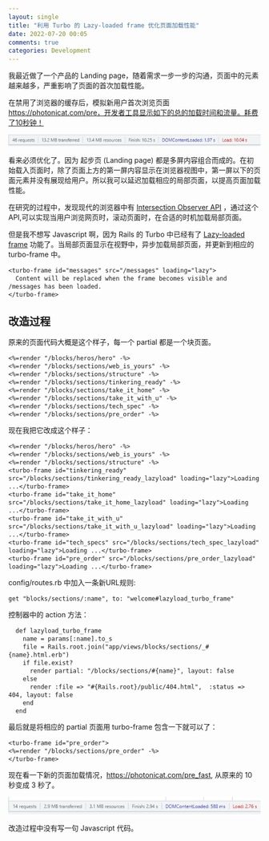 ```yaml
---
layout: single
title: "利用 Turbo 的 Lazy-loaded frame 优化页面加载性能"
date: 2022-07-20 00:05
comments: true
categories: Development
---
```


我最近做了一个产品的 Landing page，随着需求一步一步的沟通，页面中的元素越来越多，严重影响了页面的首次加载性能。

在禁用了浏览器的缓存后，模拟新用户首次浏览页面 https://photonicat.com/pre，开发者工具显示如下的总的加载时间和流量。耗费了10秒钟！

![slow_page_load.png](/images/slow_page_load.png)

看来必须优化了。因为 起步页 (Landing page) 都是多屏内容组合而成的。在初始载入页面时，除了页面上方的第一屏内容显示在浏览器视图中，第一屏以下的页面元素并没有展现给用户。所以我可以延迟加载相应的局部页面，以提高页面加载性能。

在研究的过程中，发现现代的浏览器中有 [Intersection Observer API](https://developer.mozilla.org/en-US/docs/Web/API/Intersection_Observer_API) ，通过这个 API,可以实现当用户浏览网页时，滚动页面时，在合适的时机加载局部页面。

但是我不想写 Javascript 啊，因为 Rails 的 Turbo 中已经有了  [Lazy-loaded frame](https://turbo.hotwired.dev/reference/frames#lazy-loaded-frame) 功能了。当局部页面显示在视野中，异步加载局部页面，并更新到相应的 turbo-frame 中。

```
<turbo-frame id="messages" src="/messages" loading="lazy">
  Content will be replaced when the frame becomes visible and /messages has been loaded.
</turbo-frame>
```

## 改造过程

原来的页面代码大概是这个样子，每一个 partial 都是一个块页面。

```
<%=render "/blocks/heros/hero" -%>
<%=render "/blocks/sections/web_is_yours" -%>
<%=render "/blocks/sections/structure" -%>
<%=render "/blocks/sections/tinkering_ready" -%>
<%=render "/blocks/sections/take_it_home" -%>
<%=render "/blocks/sections/take_it_with_u" -%>
<%=render "/blocks/sections/tech_spec" -%>
<%=render "/blocks/sections/pre_order" -%>
```

现在我把它改成这个样子：

```
<%=render "/blocks/heros/hero" -%>
<%=render "/blocks/sections/web_is_yours" -%>
<%=render "/blocks/sections/structure" -%>
<turbo-frame id="tinkering_ready" src="/blocks/sections/tinkering_ready_lazyload" loading="lazy">Loading ...</turbo-frame>
<turbo-frame id="take_it_home" src="/blocks/sections/take_it_home_lazyload" loading="lazy">Loading ...</turbo-frame>
<turbo-frame id="take_it_with_u" src="/blocks/sections/take_it_with_u_lazyload" loading="lazy">Loading ...</turbo-frame>
<turbo-frame id="tech_specs" src="/blocks/sections/tech_spec_lazyload" loading="lazy">Loading ...</turbo-frame>
<turbo-frame id="pre_order" src="/blocks/sections/pre_order_lazyload" loading="lazy">Loading ...</turbo-frame>
```

config/routes.rb 中加入一条新URL规则:

```
get "blocks/sections/:name", to: "welcome#lazyload_turbo_frame"
```
控制器中的 action 方法：

```
  def lazyload_turbo_frame
    name = params[:name].to_s
    file = Rails.root.join("app/views/blocks/sections/_#{name}.html.erb")
    if file.exist?
      render partial: "/blocks/sections/#{name}", layout: false
    else
      render :file => "#{Rails.root}/public/404.html",  :status => 404, layout: false
    end
  end
```

最后就是将相应的  partial 页面用 turbo-frame 包含一下就可以了：

```
<turbo-frame id="pre_order">
<%=render "/blocks/sections/pre_order" -%>
</turbo-frame>
```

现在看一下新的页面加载情况，https://photonicat.com/pre_fast, 从原来的 10 秒变成 3 秒了。

![lazyload_turbo_frame.png](/images/lazyload_turbo_frame.png)

改造过程中没有写一句 Javascript 代码。